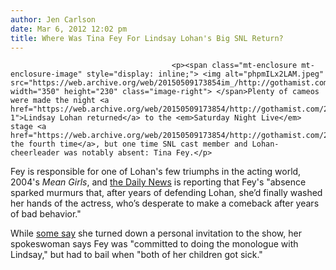 ```yaml
---
author: Jen Carlson
date: Mar 6, 2012 12:02 pm
title: Where Was Tina Fey For Lindsay Lohan's Big SNL Return?
---
```


	
										<p><span class="mt-enclosure mt-enclosure-image" style="display: inline;"> <img alt="phpmILx2LAM.jpeg" src="https://web.archive.org/web/20150509173854im_/http://gothamist.com/attachments/arts_jen/phpmILx2LAM.jpeg" width="350" height="230" class="image-right"> </span>Plenty of cameos were made the night <a href="https://web.archive.org/web/20150509173854/http://gothamist.com/2012/03/04/videos_lindsay_lohan_tries_to_scare.php#photo-1">Lindsay Lohan returned</a> to the <em>Saturday Night Live</em> stage <a href="https://web.archive.org/web/20150509173854/http://gothamist.com/2012/02/24/7_people_wed_rather_see_host_snl.php">for the fourth time</a>, but one time SNL cast member and Lohan-cheerleader was notably absent: Tina Fey.</p>

<p>Fey is responsible for one of Lohan&apos;s few triumphs in the acting world, 2004&apos;s <em>Mean Girls</em>, and <a href="https://web.archive.org/web/20150509173854/http://www.nydailynews.com/gossip/tina-fey-rejects-lindsay-lohan-invitation-host-nl-article-1.1033654?localLinksEnabled=false">the Daily News</a> is reporting that Fey&apos;s &quot;absence sparked murmurs that, after years of defending Lohan, she&#x2019;d finally washed her hands of the actress, who&#x2019;s desperate to make a comeback after years of bad behavior.&quot;</p>

<p>While <a href="https://web.archive.org/web/20150509173854/http://www.theatlanticwire.com/entertainment/2012/03/kate-middleton-speaks-tina-fey-bails-lindsay-lohan/49526/">some say</a> she turned down a personal invitation to the show, her spokeswoman says Fey was &quot;committed to doing the monologue with Lindsay,&quot; but had to bail when &quot;both of her children got sick.&quot;</p>					
										
									
				